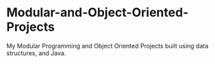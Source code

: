 # Modular-and-Object-Oriented-Projects
My Modular Programming and Object Oriented Projects built using data structures, and Java.
